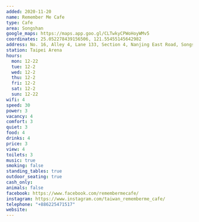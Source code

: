 ```yaml
---
added: 2020-11-20
name: Remember Me Cafe
type: Cafe
area: Songshan
google_maps: https://maps.app.goo.gl/CLTwkyCPWoHoyWMv5
coordinates: 25.052278439156506, 121.55455145642982
address: No. 16, Alley 4, Lane 133, Section 4, Nanjing East Road, Songshan District, Taipei City, Taiwan 105
station: Taipei Arena
hours: 
  mon: 12-22
  tue: 12-2
  wed: 12-2
  thu: 12-2
  fri: 12-2
  sat: 12-2
  sun: 12-22
wifi: 4
speed: 30
power: 3
vacancy: 4
comfort: 3
quiet: 3
food: 4
drinks: 4
price: 3
view: 4
toilets: 3
music: true
smoking: false
standing_tables: true
outdoor_seating: true
cash_only: 
animals: false
facebook: https://www.facebook.com/remembermecafe/
instagram: https://www.instagram.com/taiwan_rememberme_cafe/
telephone: "+886225471517"
website: 
---
```

